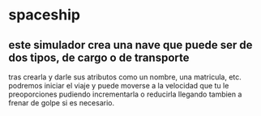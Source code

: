 # spaceship
## este simulador crea una nave que puede ser de dos tipos, de cargo o de transporte
tras crearla y darle sus atributos como un nombre, una matricula, etc. podremos iniciar el viaje y 
puede moverse a la velocidad que tu le preoporciones pudiendo incrementarla o reducirla llegando tambien a frenar de golpe si es necesario.
